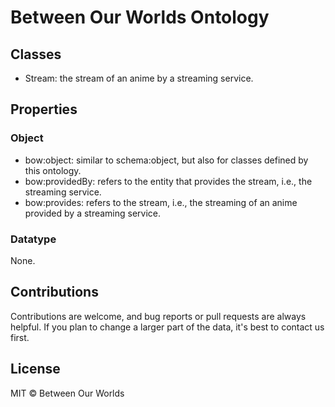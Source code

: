 # Between Our Worlds Ontology

## Classes
- Stream: the stream of an anime by a streaming service.

## Properties

### Object
- bow:object: similar to schema:object, but also for classes defined by this ontology.
- bow:providedBy: refers to the entity that provides the stream, i.e., the streaming service.
- bow:provides: refers to the stream, i.e., the streaming of an anime provided by a streaming service.

### Datatype
None.

## Contributions
Contributions are welcome, and bug reports or pull requests are always helpful. If you plan to change a larger part of the data, it's best to contact us first.

## License
MIT &copy; Between Our Worlds
